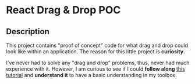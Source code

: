 # React Drag & Drop POC

## Description

This project contains "proof of concept" code for what drag and drop could look like
within an application.  The reason for this little project is **curiosity**.

I've never had to solve any "drag and drop" problems, thus, never had much experience
with it.  However, I am curious to see if I could **follow along**
[this tutorial](https://www.freecodecamp.org/news/how-to-add-drag-and-drop-in-react-with-react-beautiful-dnd/) and **understand it** to 
have a basic understanding in my toolbox.

